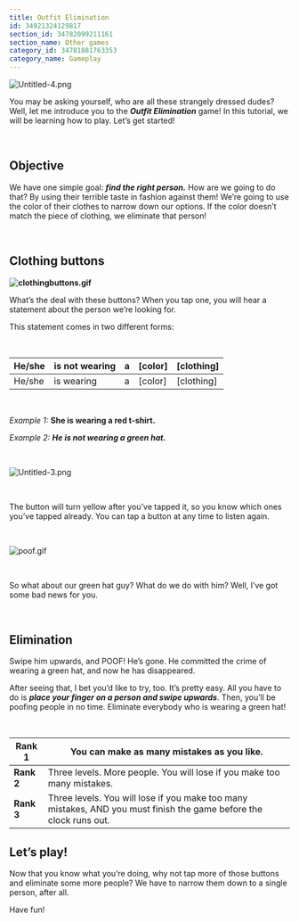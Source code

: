 ```yaml
---
title: Outfit Elimination
id: 34921324129817
section_id: 34782099211161
section_name: Other games
category_id: 34781881763353
category_name: Gameplay
---
```

![Untitled-4.png](https://help.studycat.com/hc/article_attachments/34921324100889)


You may be asking yourself, who are all these strangely dressed dudes? Well, let me introduce you to the ***Outfit Elimination*** game! In this tutorial, we will be learning how to play. Let’s get started!


 


## **Objective**


We have one simple goal: ***find the right person.*** How are we going to do that? By using their terrible taste in fashion against them! We’re going to use the color of their clothes to narrow down our options. If the color doesn’t match the piece of clothing, we eliminate that person!


 


## **Clothing buttons**


**![clothingbuttons.gif](https://help.studycat.com/hc/article_attachments/34921310348441)**


What’s the deal with these buttons? When you tap one, you will hear a statement about the person we’re looking for.


This statement comes in two different forms:


 




| He/she | is not wearing | a | \[color] | \[clothing] |
| --- | --- | --- | --- | --- |
| He/she | is wearing | a | \[color] | \[clothing] |


 


*Example 1:* **She is wearing a red t\-shirt.**



*Example 2:* ***He is not wearing a green hat.***



 


![Untitled-3.png](https://help.studycat.com/hc/article_attachments/34921324104985)  


 


The button will turn yellow after you’ve tapped it, so you know which ones you’ve tapped already. You can tap a button at any time to listen again. 


 


![poof.gif](https://help.studycat.com/hc/article_attachments/34921324114329)


 


So what about our green hat guy? What do we do with him? Well, I’ve got some bad news for you.


 


## **Elimination**


Swipe him upwards, and POOF! He’s gone. He committed the crime of wearing a green hat, and now he has disappeared.


After seeing that, I bet you’d like to try, too. It’s pretty easy. All you have to do is ***place your finger on a person and swipe upwards***. Then, you’ll be poofing people in no time. Eliminate everybody who is wearing a green hat!


 




| **Rank 1** | You can make as many mistakes as you like. |
| --- | --- |
| **Rank 2** | Three levels. More people. You will lose if you make too many mistakes. |
| **Rank 3** | Three levels. You will lose if you make too many mistakes, AND you must finish the game before the clock runs out. |


## 


## **Let’s play!**


Now that you know what you’re doing, why not tap more of those buttons and eliminate some more people? We have to narrow them down to a single person, after all.


Have fun!


 

